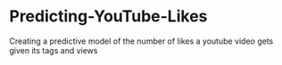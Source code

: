 # Predicting-YouTube-Likes
Creating a predictive model of the number of likes a youtube video gets given its tags and views
